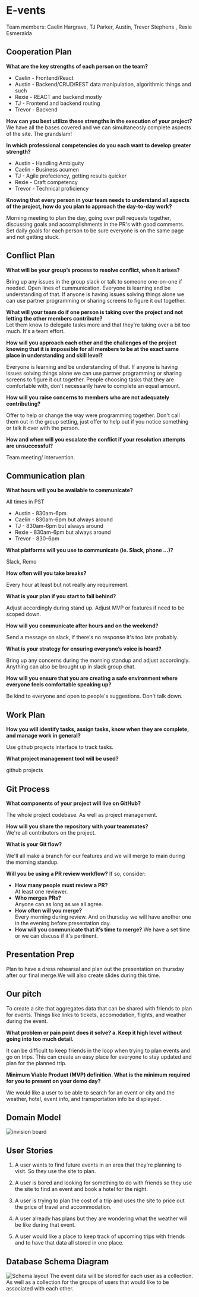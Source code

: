 # E-vents 

Team members: Caelin Hargrave, TJ Parker, Austin, Trevor Stephens
, Rexie Esmeralda

## Cooperation Plan

**What are the key strengths of each person on the team?**

- Caelin - Frontend/React
- Austin - Backend/CRUD/REST data manipulation, algorithmic things and such
- Rexie - REACT and backend mostly
- TJ  - Frontend and backend routing
- Trevor - Backend

**How can you best utilize these strengths in the execution of your project?**
We have all the bases covered and we can simultaneosly complete aspects of the site. The grandslam!

**In which professional competencies do you each want to develop greater strength?**

- Austin - Handling Ambiguity
- Caelin - Business acumen
- TJ - Agile profeciency, getting results quicker
- Rexie - Craft competency
- Trevor -  Technical proficiency

**Knowing that every person in your team needs to understand all aspects of the project, how do you plan to approach the day-to-day work?**

Morning meeting to plan the day, going over pull requests together, discussing goals and accomplishments in the PR's with good comments. Set daily goals for each person to be sure everyone is on the same page and not getting stuck.

## Conflict Plan

**What will be your group’s process to resolve conflict, when it arises?**  

Bring up any issues in the group slack or talk to someone one-on-one if needed. Open lines of cummunication. Everyone is learning and be understanding of that. If anyone is having issues solving things alone we can use partner programming or sharing screens to figure it out together.  

**What will your team do if one person is taking over the project and not letting the other members contribute?**  
Let them know to delegate tasks more and that they're taking over a bit too much. It's a team effort.  

**How will you approach each other and the challenges of the project knowing that it is impossible for all members to be at the exact same place in understanding and skill level?** 

Everyone is learning and be understanding of that. If anyone is having issues solving things alone we can use partner programming or sharing screens to figure it out together. People choosing tasks that they are comfortable with, don't necessarily have to complete an equal amount.  

**How will you raise concerns to members who are not adequately contributing?**  

Offer to help or change the way were programming together. Don't call them out in the group setting, just offer to help out if you notice something or talk it over with the person.  

**How and when will you escalate the conflict if your resolution attempts are unsuccessful?**  

Team meeting/ intervention.

## Communication plan

**What hours will you be available to communicate?**  

All times in PST

- Austin - 830am-6pm
- Caelin - 830am-6pm but always around
- TJ - 830am-6pm but always around
- Rexie - 830am-6pm but always around
- Trevor - 830-6pm

**What platforms will you use to communicate (ie. Slack, phone …)?**  

Slack, Remo

**How often will you take breaks?**  

Every hour at least but not really any requirement.  

**What is your plan if you start to fall behind?**  

Adjust accordingly during stand up. Adjust MVP or features if need to be scoped down.  

**How will you communicate after hours and on the weekend?**  

Send a message on slack, if there's no response it's too late probably.  

**What is your strategy for ensuring everyone’s voice is heard?**  

Bring up any concerns during the morning standup and adjust accordingly. Anything can also be brought up in slack group chat.  

**How will you ensure that you are creating a safe environment where everyone feels comfortable speaking up?**  

Be kind to everyone and open to people's suggestions. Don't talk down.  

## Work Plan

**How you will identify tasks, assign tasks, know when they are complete, and manage work in general?**  

Use github projects interface to track tasks.  

**What project management tool will be used?**  

github projects

## Git Process

**What components of your project will live on GitHub?**  

The whole project codebase. As well as project management.

**How will you share the repository with your teammates?**  
We're all contributors on the project.  

**What is your Git flow?**  

We'll all make a branch for our features and we will merge to main during the morning standup.  

**Will you be using a PR review workflow?** If so, consider:

- **How many people must review a PR?**  
 At least one reviewer.
- **Who merges PRs?**  
Anyone can as long as we all agree.
- **How often will you merge?**  
Every morning during review. And on thursday we will have another one in the evening before presentation day.  
- **How will you communicate that it’s time to merge?**
We have a set time or we can discuss if it's pertinent.  

## Presentation Prep  

Plan to have a dress rehearsal and plan out the presentation on thursday after our final merge.We will also create slides during this time.  

## Our pitch

To create a site that aggregates data that can be shared with friends to plan for events. Things like links to tickets, accomodation, flights, and weather during the event.  

**What problem or pain point does it solve? a. Keep it high level without going into too much detail.**  

It can be difficult to keep friends in the loop when trying to plan events and go on trips. This can create an easy place for everyone to stay updated and plan for the planned trip.  

**Minimum Viable Product (MVP) definition.
What is the minimum required for you to present on your demo day?**  

We would like a user to be able to search for an event or city and the weather, hotel, event info, and transportation info be displayed.  

## Domain Model 

![invision board](./images/Invision%20Board.png)

## User Stories

1. A user wants to find future events in an area that they're planning to visit. So they use the site to plan.

2. A user is bored and looking for something to do with friends so they use the site to find an event and book a hotel for the night.

3. A user is trying to plan the cost of a trip and uses the site to price out the price of travel and accommodation.  

4. A user already has plans but they are wondering what the weather will be like during that event.  

5. A user would like a place to keep track of upcoming trips with friends and to have that data all stored in one place.  

## Database Schema Diagram

![Schema layout](./images/Mongo%20DB%20Schema%20plan.png)
The event data will be stored for each user as a collection. As well as a collection for the groups of users that would like to be associated with each other.  
